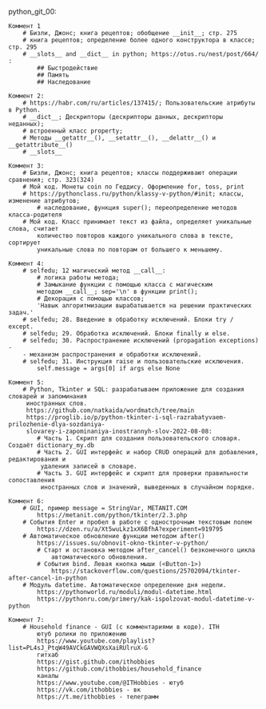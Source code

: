 
python_git_00:
	
	Коммент 1
		# Бизли, Джонс; книга рецептов; обобщение __init__; стр. 275
		# книга рецептов; определение более одного конструктора в классе; стр. 295
		# __slots__ and __dict__ in python; https://otus.ru/nest/post/664/ :
			## Быстродействие
			## Память
			## Наследование
			
	Коммент 2:
		# https://habr.com/ru/articles/137415/; Пользовательские атрибуты в Python.
		# __dict__; Дескрипторы (дескрипторы данных, дескрипторы неданных);
		# встроенный класс property;
		# Методы __getattr__(), __setattr__(), __delattr__() и __getattribute__()
		# __slots__
	
	Коммент 3:
		# Бизли, Джонс; книга рецептов; классы поддерживают операции сравнения; стр. 323(324)
		# Мой код. Монеты coin по Геддису. Оформление for, toss, print
		# https://pythonclass.ru/python/klassy-v-python/#init; классы, изменение атрибутов;
			# наследование, функция super(); переопределение методов класса-родителя
		# Мой код. Класс принимает текст из файла, определяет уникальные слова, считает 
			количество повторов каждого уникального слова в тексте, сортирует 
			уникальные слова по повторам от большего к меньшему.
			
	Коммент 4:
		# selfedu; 12 магический метод __call__:
			# логика работы метода;
			# Замыкание функции с помощью класса с магическим
			методом __call__; sep='\n' в функции print();
			# Декорация с помощью классов;
			'Навык алгоритмизации вырабатывается на решении практических задач.'
		# selfedu; 28. Введение в обработку исключений. Блоки try / except.
		# selfedu; 29. Обработка исключений. Блоки finally и else.
		# selfedu; 30. Распространение исключений (propagation exceptions) - 
		- механизм распространения и обработки исключений.
		# selfedu; 31. Инструкция raise и пользовательские исключения.
			self.message = args[0] if args else None
			
	Коммент 5:
		# Python, Tkinter и SQL: разрабатываем приложение для создания словарей и запоминания 
		 иностранных слов.
		 https://github.com/natkaida/wordmatch/tree/main
		 https://proglib.io/p/python-tkinter-i-sql-razrabatyvaem-prilozhenie-dlya-sozdaniya-
		 slovarey-i-zapominaniya-inostrannyh-slov-2022-08-08:
			# Часть 1. Скрипт для создания пользовательского словаря. Создаёт dictionary_my.db
			# Часть 2. GUI интерфейс и набор CRUD операций для добавления, редактирования и
			 удаления записей в словаре.
			# Часть 3. GUI интерфейс и скрипт для проверки правильности сопоставления 
			 иностранных слов и значений, выведенных в случайном порядке.
			 
	Коммент 6:
		# GUI, пример message = StringVar, METANIT.COM
			https://metanit.com/python/tkinter/2.3.php
		# События Enter и пробел в работе с однострочным текстовым полем
			https://dzen.ru/a/Xt5wuLkz1xX6BfhA?experiment=919795
		# Автоматическое обновление функции методом after()
			https://issues.su/obnovit-okno-tkinter-v-python/
			# Старт и остановка методом after_cancel() безконечного цикла
				автоматического обновления.
			# События bind. Левая кнопка мыши (<Button-1>)
				https://stackoverflow.com/questions/25702094/tkinter-after-cancel-in-python
		# Модуль datetime. Автоматическое определение дня недели.
			https://pythonworld.ru/moduli/modul-datetime.html
			https://pythonru.com/primery/kak-ispolzovat-modul-datetime-v-python
			
	Коммент 7:
		# Household finance - GUI (с комментариями в коде). ITH
			ютуб ролики по приложению
			https://www.youtube.com/playlist?list=PL4sJ_PtqW49AVCkGAVWQXsXaiRUlruX-G
			гитхаб
			https://gist.github.com/ithobbies
			https://github.com/ithobbies/household_finance
			каналы
			https://www.youtube.com/@ITHobbies - ютуб
			https://vk.com/ithobbies - вк
			https://t.me/ithobbies - телеграмм
